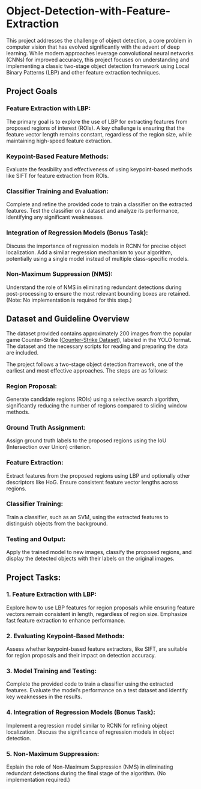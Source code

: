 # Object-Detection-with-Feature-Extraction
This project addresses the challenge of object detection, a core problem in computer vision that has evolved significantly with the advent of deep learning. While modern approaches leverage convolutional neural networks (CNNs) for improved accuracy, this project focuses on understanding and implementing a classic two-stage object detection framework using Local Binary Patterns (LBP) and other feature extraction techniques.

## Project Goals

### Feature Extraction with LBP:

The primary goal is to explore the use of LBP for extracting features from proposed regions of interest (ROIs). A key challenge is ensuring that the feature vector length remains constant, regardless of the region size, while maintaining high-speed feature extraction.

### Keypoint-Based Feature Methods:

Evaluate the feasibility and effectiveness of using keypoint-based methods like SIFT for feature extraction from ROIs.

### Classifier Training and Evaluation:

Complete and refine the provided code to train a classifier on the extracted features. Test the classifier on a dataset and analyze its performance, identifying any significant weaknesses.

### Integration of Regression Models (Bonus Task):

Discuss the importance of regression models in RCNN for precise object localization. Add a similar regression mechanism to your algorithm, potentially using a single model instead of multiple class-specific models.

### Non-Maximum Suppression (NMS):

Understand the role of NMS in eliminating redundant detections during post-processing to ensure the most relevant bounding boxes are retained.
(Note: No implementation is required for this step.)

## Dataset and Guideline Overview
The dataset provided contains approximately 200 images from the popular game Counter-Strike ([Counter-Strike Dataset](https://www.kaggle.com/datasets/lstmkirigaya/cstrike-detection)), labeled in the YOLO format. The dataset and the necessary scripts for reading and preparing the data are included.

The project follows a two-stage object detection framework, one of the earliest and most effective approaches. The steps are as follows:

### Region Proposal:

Generate candidate regions (ROIs) using a selective search algorithm, significantly reducing the number of regions compared to sliding window methods.

### Ground Truth Assignment:

Assign ground truth labels to the proposed regions using the IoU (Intersection over Union) criterion.

### Feature Extraction:

Extract features from the proposed regions using LBP and optionally other descriptors like HoG. Ensure consistent feature vector lengths across regions.

### Classifier Training:

Train a classifier, such as an SVM, using the extracted features to distinguish objects from the background.

### Testing and Output:

Apply the trained model to new images, classify the proposed regions, and display the detected objects with their labels on the original images.
## Project Tasks:

### 1. Feature Extraction with LBP:

Explore how to use LBP features for region proposals while ensuring feature vectors remain consistent in length, regardless of region size.
Emphasize fast feature extraction to enhance performance.

### 2. Evaluating Keypoint-Based Methods:

Assess whether keypoint-based feature extractors, like SIFT, are suitable for region proposals and their impact on detection accuracy.

### 3. Model Training and Testing:

Complete the provided code to train a classifier using the extracted features.
Evaluate the model’s performance on a test dataset and identify key weaknesses in the results.

### 4. Integration of Regression Models (Bonus Task):

Implement a regression model similar to RCNN for refining object localization.
Discuss the significance of regression models in object detection.

### 5. Non-Maximum Suppression:

Explain the role of Non-Maximum Suppression (NMS) in eliminating redundant detections during the final stage of the algorithm.
(No implementation required.)  
